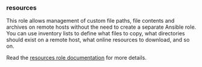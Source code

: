 ### resources

This role allows management of custom file paths, file contents and
archives on remote hosts without the need to create a separate Ansible
role. You can use inventory lists to define what files to copy, what
directories should exist on a remote host, what online resources to
download, and so on.

Read the [resources role documentation](https://docs.debops.org/en/stable-3.2/ansible/roles/resources/) for more details.
